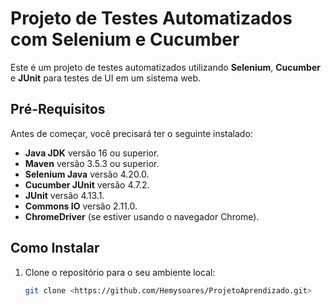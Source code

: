 # Projeto de Testes Automatizados com Selenium e Cucumber

Este é um projeto de testes automatizados utilizando **Selenium**, **Cucumber** e **JUnit** para testes de UI em um sistema web.

## Pré-Requisitos

Antes de começar, você precisará ter o seguinte instalado:

* **Java JDK** versão 16 ou superior.
* **Maven** versão 3.5.3 ou superior.
* **Selenium Java** versão 4.20.0.
* **Cucumber JUnit** versão 4.7.2.
* **JUnit** versão 4.13.1.
* **Commons IO** versão 2.11.0.
* **ChromeDriver** (se estiver usando o navegador Chrome).

## Como Instalar


1. Clone o repositório para o seu ambiente local:

   ```bash
   git clone <https://github.com/Hemysoares/ProjetoAprendizado.git>